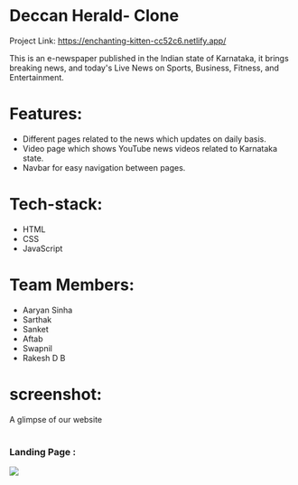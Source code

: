 # Deccan Herald- Clone
Project Link: https://enchanting-kitten-cc52c6.netlify.app/


This is an e-newspaper published in the Indian state of Karnataka, it brings breaking news, and today's Live News on Sports, Business, Fitness, and Entertainment.

# Features:
- Different pages related to the news which updates on daily basis.
- Video page which shows YouTube news videos related to Karnataka state.
- Navbar for easy navigation between pages.

# Tech-stack:
- HTML
- CSS
- JavaScript


# Team Members:
- Aaryan Sinha
- Sarthak
- Sanket
- Aftab
- Swapnil
- Rakesh D B

# screenshot:

A glimpse of our website

# <h3> Landing Page : </h3> 

<img src="Landing Page.png">
